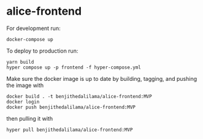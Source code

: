 # alice-frontend

For development run:
```
docker-compose up
```

To deploy to production run:
```
yarn build
hyper compose up -p frontend -f hyper-compose.yml
```

Make sure the docker image is up to date by building, tagging, and pushing the image with

```
docker build . -t benjithedalilama/alice-frontend:MVP
docker login
docker push benjithedalilama/alice-frontend:MVP
```

then pulling it with
```
hyper pull benjithedalilama/alice-frontend:MVP
```
